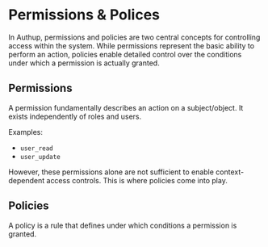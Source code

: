 # Permissions & Polices

In Authup, permissions and policies are two central concepts for controlling access within the system.
While permissions represent the basic ability to perform an action, policies enable detailed control over the conditions under which a permission is actually granted.

## Permissions

A permission fundamentally describes an action on a subject/object.
It exists independently of roles and users.

Examples: 
- `user_read`
- `user_update`

However, these permissions alone are not sufficient to enable context-dependent access controls.
This is where policies come into play.

## Policies

A policy is a rule that defines under which conditions a permission is granted.
